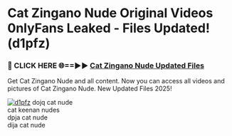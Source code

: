 # Cat Zingano Nude Original Videos 0nlyFans Leaked - Files Updated! (d1pfz)

<h3>🔴 CLICK HERE 🌐==►► <a href="https://tinyurl.com/52m3yx9h" rel="nofollow">Cat Zingano Nude Updated Files</a></h3>

Get Cat Zingano Nude and all content. Now you can access all videos and pictures of Cat Zingano Nude. New Updated Files 2025!

[![d1pfz](https://i.imgur.com/TnHtlc8.gif)](https://tinyurl.com/52m3yx9h)
dojq cat nude<br>
cat keenan nudes<br>
dpja cat nude<br>
dija cat nude